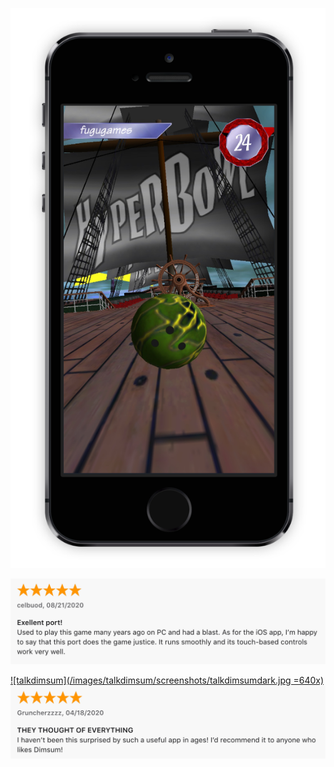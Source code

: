 <!-- [![hyperbowl](/images/hyperbowl/hyperclassicscreenshots/hyperbowlclassicstart.png)](https://apps.apple.com/us/app/hyperbowl/id344209253) -->
<!-- [![hyperbowl](/images/hyperbowl/hyperbowlromescreenshots/hyperbowlrome.png)](https://apps.apple.com/us/app/hyperbowl/id344209253) -->
<!-- [![hyperbowl](/images/hyperbowl/hyperbowlforestscreenshots/hyperbowlforest.png)](https://apps.apple.com/us/app/hyperbowl/id344209253) -->
[![hyperbowl](/images/hyperbowl/hyperbowlhighseasscreenshot/hyperbowlhighseas.png)](https://apps.apple.com/us/app/hyperbowl/id344209253)
<!-- [![hyperbowl](/images/hyperbowl/hyperbowlsfscreenshots/hyperbowlsf.png)](https://apps.apple.com/us/app/hyperbowl/id344209253) -->
<!--
[![unsplash](/images/unsplash/phil-chu-mantis-unsplash.jpg)](https://unsplash.com/@technicat)
-->
<!--
[![unsplash](/images/unsplash/phil-chu-burgerspot-unsplash.jpg)](https://unsplash.com/@technicat)
[![unsplash](/images/unsplash/phil-chu-cat-unsplash.jpg)](https://unsplash.com/@technicat)
[![unsplash](/images/unsplash/phil-chu-catmural-unsplash.jpg)](https://unsplash.com/@technicat)
[![unsplash](/images/unsplash/phil-chu-flamingo.jpg)](https://unsplash.com/@technicat)
[![unsplash](/images/unsplash/phil-chu-kamala-unsplash.jpg)](https://unsplash.com/@technicat)
[![unsplash](/images/unsplash/phil-chu-liberty-unsplash.jpg)](https://unsplash.com/@technicat)
[![unsplash](/images/unsplash/phil-chu-lifeisbeautiful-unsplash.jpg)](https://unsplash.com/@technicat)
[![unsplash](/images/unsplash/phil-chu-lovestory-unsplash.jpg)](https://unsplash.com/@technicat)
[![unsplash](/images/unsplash/phil-chu-newyear-unsplash.jpg)](https://unsplash.com/@technicat)
[![unsplash](/images/unsplash/phil-chu-robot-unsplash.jpg)](https://unsplash.com/@technicat)
[![unsplash](/images/unsplash/phil-chu-room-unsplash.jpg)](https://unsplash.com/@technicat)
[![unsplash](/images/unsplash/phil-chu-stop-unsplash.jpg)](https://unsplash.com/@technicat)
[![unsplash](/images/unsplash/phil-chu-tallmural-unsplash.jpg)](https://unsplash.com/@technicat)
[![unsplash](/images/unsplash/phil-chu-writersblock-unsplash.jpg)](https://unsplash.com/@technicat)
-->
<!--
[![talkdimsum](/images/talkdimsum/appstore/ratings.png)](https://apps.apple.com/us/app/talk-dim-sum/id953929066)
-->
<!--
[![talkdimsum](/images/talkdimsum/talkdimsum.png)](https://apps.apple.com/us/app/talk-dim-sum/id953929066)
-->
[![hyperbowl](/images/hyperbowl/appstore/8-21-2020.png)](https://apps.apple.com/us/app/hyperbowl/id344209253)
<!--
[![hyperbowl](/images/hyperbowl/appstore/3-30-2020.png)](https://apps.apple.com/us/app/hyperbowl/id344209253)
[![hyperbowl](/images/hyperbowl/appstore/3-23-2020.png)](https://apps.apple.com/us/app/hyperbowl/id344209253)
-->

[![talkdimsum](/images/talkdimsum/screenshots/talkdimsumdark.jpg =640x)](https://apps.apple.com/us/developer/technicat-llc/id295241742)
[![talkdimsum](/images/talkdimsum/appstore/talkdimsum-4-18-2020.png)](https://apps.apple.com/us/developer/technicat-llc/id295241742)
